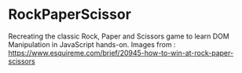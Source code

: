 # RockPaperScissor
Recreating the classic Rock, Paper and Scissors game to learn DOM Manipulation in JavaScript hands-on.
Images from : https://www.esquireme.com/brief/20945-how-to-win-at-rock-paper-scissors